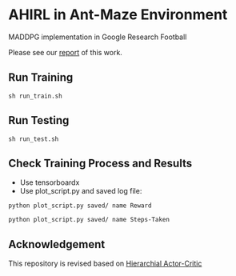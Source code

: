 # AHIRL in Ant-Maze Environment
MADDPG implementation in Google Research Football

Please see our [report](https://chrisyrniu.github.io/files/report_ahirl.pdf) of this work.

## Run Training
`sh run_train.sh`

## Run Testing
`sh run_test.sh`

## Check Training Process and Results
* Use tensorboardx
* Use plot_script.py and saved log file:

`python plot_script.py saved/ name Reward`

`python plot_script.py saved/ name Steps-Taken`

## Acknowledgement
This repository is revised based on [Hierarchial Actor-Critic](https://github.com/andrew-j-levy/Hierarchical-Actor-Critc-HAC-)
